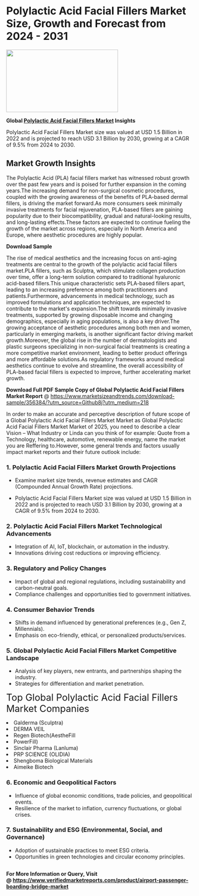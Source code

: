 <H1>Polylactic Acid Facial Fillers Market Size, Growth and Forecast from 2024 - 2031</H1><img class="aligncenter size-medium wp-image-584254" src="https://thirdeyenews.in/wp-content/uploads/2024/09/Global-Market-Research-300x168.jpeg" alt="" width="300" height="168" /><p><strong>Global&nbsp;<a href="https://www.marketsizeandtrends.com/download-sample/356384/?utm_source=Github8j?utm_medium=218">Polylactic Acid Facial Fillers Market</a> Insights</strong></p><p>Polylactic Acid Facial Fillers Market size was valued at USD 1.5 Billion in 2022 and is projected to reach USD 3.1 Billion by 2030, growing at a CAGR of 9.5% from 2024 to 2030.</p><p><h2>Market Growth Insights</h2> <p>The Polylactic Acid (PLA) facial fillers market has witnessed robust growth over the past few years and is poised for further expansion in the coming years.The increasing demand for non-surgical cosmetic procedures, coupled with the growing awareness of the benefits of PLA-based dermal fillers, is driving the market forward.As more consumers seek minimally invasive treatments for facial rejuvenation, PLA-based fillers are gaining popularity due to their biocompatibility, gradual and natural-looking results, and long-lasting effects.These factors are expected to continue fueling the growth of the market across regions, especially in North America and Europe, where aesthetic procedures are highly popular.</p> <p><strong>Download Sample</strong></p> <p>The rise of medical aesthetics and the increasing focus on anti-aging treatments are central to the growth of the polylactic acid facial fillers market.PLA fillers, such as Sculptra, which stimulate collagen production over time, offer a long-term solution compared to traditional hyaluronic acid-based fillers.This unique characteristic sets PLA-based fillers apart, leading to an increasing preference among both practitioners and patients.Furthermore, advancements in medical technology, such as improved formulations and application techniques, are expected to contribute to the market's expansion.The shift towards minimally invasive treatments, supported by growing disposable income and changing demographics, especially in aging populations, is also a key driver.The growing acceptance of aesthetic procedures among both men and women, particularly in emerging markets, is another significant factor driving market growth.Moreover, the global rise in the number of dermatologists and plastic surgeons specializing in non-surgical facial treatments is creating a more competitive market environment, leading to better product offerings and more affordable solutions.As regulatory frameworks around medical aesthetics continue to evolve and streamline, the overall accessibility of PLA-based facial fillers is expected to improve, further accelerating market growth.<p><span class=""><strong>Download Full PDF Sample Copy of Global Polylactic Acid Facial Fillers Market Report</strong> @ <a href="https://www.marketsizeandtrends.com/download-sample/356384/?utm_source=Github8j?utm_medium=218" target="_blank">https://www.marketsizeandtrends.com/download-sample/356384/?utm_source=Github8j?utm_medium=218</a></span></p><p>In order to make an accurate and perceptive description of future scope of a Global&nbsp;Polylactic Acid Facial Fillers Market Market as Global&nbsp;Polylactic Acid Facial Fillers Market Market of 2025, you need to describe a clear Vision &ndash; What Industry or Linda can you think of for example: Quote from a Technology, healthcare, automotive, renewable energy, name the market you are Reffering to.However, some general trends and factors usually impact market reports and their future outlook include:</p><h3>1.&nbsp;<strong>Polylactic Acid Facial Fillers Market Growth Projections</strong></h3><ul><li>Examine market size trends, revenue estimates and CAGR (Compounded Annual Growth Rate) projections.</li><li><p>Polylactic Acid Facial Fillers Market size was valued at USD 1.5 Billion in 2022 and is projected to reach USD 3.1 Billion by 2030, growing at a CAGR of 9.5% from 2024 to 2030.</p></li></ul><h3>2.&nbsp;<strong>Polylactic Acid Facial Fillers Market Technological Advancements</strong></h3><ul><li>Integration of AI, IoT, blockchain, or automation in the industry.</li><li>Innovations driving cost reductions or improving efficiency.</li></ul><h3>3.&nbsp;<strong>Regulatory and Policy Changes</strong></h3><ul><li>Impact of global and regional regulations, including sustainability and carbon-neutral goals.</li><li>Compliance challenges and opportunities tied to government initiatives.</li></ul><h3>4.&nbsp;<strong>Consumer Behavior Trends</strong></h3><ul><li>Shifts in demand influenced by generational preferences (e.g., Gen Z, Millennials).</li><li>Emphasis on eco-friendly, ethical, or personalized products/services.</li></ul><h3>5.&nbsp;<strong>Global Polylactic Acid Facial Fillers Market Competitive Landscape</strong></h3><ul><li>Analysis of key players, new entrants, and partnerships shaping the industry.</li><li>Strategies for differentiation and market penetration.</li></ul><p data-pm-slice="1 1 []"><span style="color: inherit; font-family: inherit; font-size: 25px;">Top Global Polylactic Acid Facial Fillers Market Companies</span></p><div class="" data-test-id=""><p><li>Galderma (Sculptra)</li><li> DERMA VEIL</li><li> Regen Biotech(AestheFill</li><li> PowerFill)</li><li> Sinclair Pharma (Lanluma)</li><li> PRP SCIENCE (OLIDIA)</li><li> Shengboma Biological Materials</li><li> Aimeike Biotech</li></p></div><h3>6.&nbsp;<strong>Economic and Geopolitical Factors</strong></h3><ul><li>Influence of global economic conditions, trade policies, and geopolitical events.</li><li>Resilience of the market to inflation, currency fluctuations, or global crises.</li></ul><h3>7.&nbsp;<strong>Sustainability and ESG (Environmental, Social, and Governance)</strong></h3><ul><li>Adoption of sustainable practices to meet ESG criteria.</li><li>Opportunities in green technologies and circular economy principles.</li></ul><h2><strong style="font-size: 14px;">For More Information or Query, Visit @&nbsp;</strong><a style="background-color: #ffffff; font-size: 14px;" href="https://www.marketsizeandtrends.com/report/polylactic-acid-facial-fillers-market/" target="_blank">https://www.verifiedmarketreports.com/product/airport-passenger-boarding-bridge-market</a></h2>